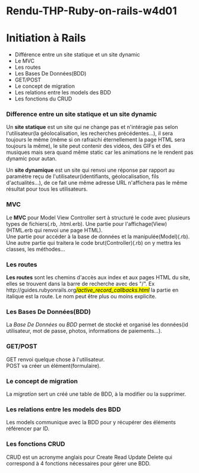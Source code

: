 # Rendu-THP-Ruby-on-rails-w4d01

<h1>Initiation à Rails</h1>

<ul>
	<li> Différence entre un site statique et un site dynamic</li>
	<li>Le MVC</li>
	<li>Les routes</li>
	<li>Les Bases De Données(BDD)</li>
	<li>GET/POST</li>
	<li>Le concept de migration</li>
	<li>Les relations entre les models des BDD</li>
	<li>Les fonctions du CRUD</li>
</ul>
<h3>Difference entre un site statique et un site dynamic</a></h3>
<p>Un <strong>site statique</strong> est un site qui ne change pas et n'intéragie pas selon l'utilisateur(la géolocalisation, les recherches précédentes...), il sera toujours le même (même si on rafraichi éternellement la page HTML sera toujours la même), le site peut contenir des vidéos, des GIFs et des musiques mais sera quand même static car les animations ne le  rendent pas dynamic pour autan.</p>
<p>Un <strong>site dynamique</strong> est un site qui renvoi une réponse par rapport au paramètre reçu de l'utilisateur(identifiants, géolocalisation, fils d'actualités...), de ce fait une même adresse URL n'affichera pas le même résultat pour tous les utilisateurs.<br></p>

<h3>MVC</h3>
<p>Le <strong>MVC</strong> pour Model View Controller sert à structuré le code avec plusieurs types de fichiers(.rb, .html.erb). Une partie pour l'affichage(View)(HTML.erb qui renvoi une page HTML).<br>Une partie pour accéder à la base de données et la manipulée(Model)(.rb).<br>
Une autre partie qui traitera le code brut(Controller)(.rb) on y mettra les classes, les méthodes...<br></p>

<h3>Les routes</h3>
<p><strong>Les routes</strong> sont les chemins d'accès aux index et aux pages HTML du site, elles se trouvent dans la barre de recherche avec des "/". Ex http://guides.rubyonrails.org<mark><em>/active_record_callbacks.html</em></mark>  la partie en italique est la route. Le nom peut être plus ou moins explicite.</p>

<h3>Les Bases De Données(BDD)</h3>
<p>La <em>Base De Données</em> ou <em>BDD</em> permet de stocké et organisé les données(id utilisateur, mot de passe, photos, informations de paiements...).<br></p>

<h3>GET/POST</h3>
<p>GET renvoi quelque chose à l'utilisateur.<br>
POST va créer un élément(formulaire).</p>

<h3>Le concept de migration</h3>
<p>La <em>migration</em> sert un créé une table de BDD, à la modifier ou la supprimer.<br></p>

<h3>Les relations entre les models des BDD</h3>
<p>Les models communique avec la BDD pour y récupérer des éléments référencer par ID.</p>

<h3>Les fonctions CRUD</h3>
<p>CRUD est un acronyme anglais pour Create Read Update Delete qui correspond à 4 fonctions nécessaires pour gérer une BDD.</p>
